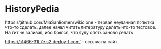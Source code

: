 # HistoryPedia
https://github.com/MiaSanRomen/wikiclone - первая неудачная попытка что-то сделать, далее начал читать литературу делать что-то тестовое. На гит не заливал, ибо боялся, что буду опять заново делать

https://a1466-31b7e.s2.deploy-f.com/ - ссылка на сайт
